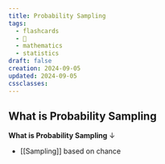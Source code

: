 ```yaml
---
title: Probability Sampling
tags:
  - flashcards
  - 🌱
  - mathematics
  - statistics
draft: false
creation: 2024-09-05
updated: 2024-09-05
cssclasses: 
---
```

## What is Probability Sampling

**What is Probability Sampling**
↓
- [[Sampling]] based on chance
<!--SR:!2024-12-30,14,290-->
